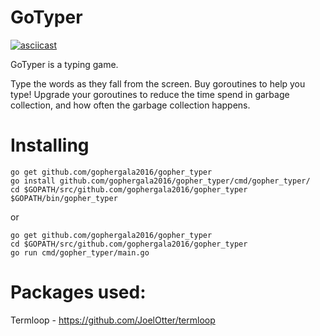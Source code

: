 # GoTyper
[![asciicast](https://asciinema.org/a/9l178xkvfg270szhz3rgu1e32.png)](https://asciinema.org/a/9l178xkvfg270szhz3rgu1e32)


GoTyper is a typing game.

Type the words as they fall from the screen.
Buy goroutines to help you type!
Upgrade your goroutines to reduce the time spend in garbage collection, and how often the garbage collection happens.

# Installing

```
go get github.com/gophergala2016/gopher_typer
go install github.com/gophergala2016/gopher_typer/cmd/gopher_typer/
cd $GOPATH/src/github.com/gophergala2016/gopher_typer
$GOPATH/bin/gopher_typer
```

or
```
go get github.com/gophergala2016/gopher_typer
cd $GOPATH/src/github.com/gophergala2016/gopher_typer
go run cmd/gopher_typer/main.go
```

# Packages used:
Termloop - https://github.com/JoelOtter/termloop
